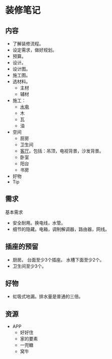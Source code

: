 # 装修笔记
## 内容
* 了解装修流程。
* 设定需求，做好规划。
* 预算。
* 设计。
* 设计图。
* 施工图。
* 选材料。
  * 主材
  * 辅材
* 施工：
  * [水电](flow/water-electricity)
  * 木
  * 瓦
  * 油
* 空间
  * 厨房
  * 卫生间
  * [客厅](space/living-room)。包括：吊顶，电视背景，沙发背景。
  * 卧室
  * 阳台
  * 书房
* 好物
* Tip

## 需求
基本需求
* 安全耐用。换电线，水管。
* 细节的隐藏。电箱，调制解调器，路由器，网线。

## 插座的预留
* 厨房。 台面至少3个插座。 水槽下面至少2个。
* 卫生间至少3个。

## 好物
* 虹吸式地漏。排水量是普通的三倍。

## 资源
* APP
  * 好好住
  * 家的要素
  * 一兜糖
  * 窝牛

